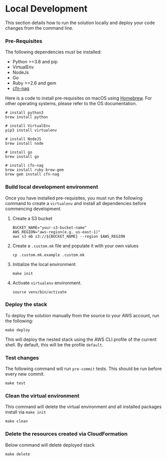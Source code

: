 # Local Development

This section details how to run the solution locally and deploy your code changes from the command line.

### Pre-Requisites

The following dependencies must be installed:
- Python >=3.8 and pip
- VirtualEnv
- NodeJs
- Go
- Ruby >=2.6 and gem
- [cfn-nag](https://github.com/stelligent/cfn_nag)

Here is a code to install pre-requisites on macOS using [Homebrew](https://brew.sh/). For other operating systems,
please refer to the OS documentation.
```shell
# install python3
brew install python

# install VirtualEnv
pip3 install virtualenv

# install NodeJS
brew install node

# install go
brew install go

# install cfn-nag
brew install ruby brew-gem
brew gem install cfn-nag
```

### Build local development environment
Once you have installed pre-requisites, you must run the following command to create a `virtualenv` and install all dependencies before commencing development.

1. Create a S3 bucket
   ```shell
   BUCKET_NAME="your-s3-bucket-name"
   AWS_REGION="aws-region(e.g. us-east-1)"
   aws s3 mb s3://${BUCKET_NAME} --region $AWS_REGION
   ```
1. Create a `.custom.mk` file and populate it with your own values
   ```shell
   cp .custom.mk.example .custom.mk
   ```
1. Initialize the local environment
   ```shell
   make init
   ```
1. Activate `virtualenv` environment.
   ```shell
   source venv/bin/activate
   ```

### Deploy the stack
To deploy the solution manually from the source to your AWS account, run the following:

   ```
   make deploy
   ```

This will deploy the nested stack using the AWS CLI profile of the current shell. By default, this will be the profile `default`.

### Test changes
The following command will run `pre-commit` tests. This should be run before every new commit.

```
make test
```

### Clean the virtual environment
This command will delete the virtual environment and all installed packages install via `make init`
```
make clean
```

### Delete the resources created via CloudFormation
Below command will delete deployed stack
```
make delete
```
